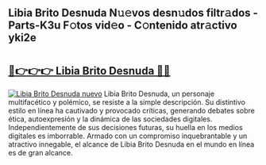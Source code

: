 ## Libia Brito Desnuda N𝚞𝚎vos desn𝚞dos filtr𝚊dos - Parts-K3u F𝚘tos vid𝚎o - C𝚘ntenido atr𝚊ctivo yki2e

# <h2><a href="http://mbcj6o.tromn.icu/?c=Libia+Brito+Desnuda">🔗👉👉👉 Libia Brito Desnuda 🔗🔗</a></h2>

[![Libia Brito Desnuda nuevo](https://i.imgur.com/pEAQMta.gif)](http://mbcj6o.tromn.icu/?c=Libia+Brito+Desnuda)
Libia Brito Desnuda, un personaje multifacético y polémico, se resiste a la simple descripción. Su distintivo estilo en línea ha cautivado y provocado críticas, generando debates sobre ética, autoexpresión y la dinámica de las sociedades digitales. Independientemente de sus decisiones futuras, su huella en los medios digitales es imborrable. Armado con un compromiso inquebrantable y un atractivo innegable, el alcance de Libia Brito Desnuda en el mundo en línea es de gran alcance.
